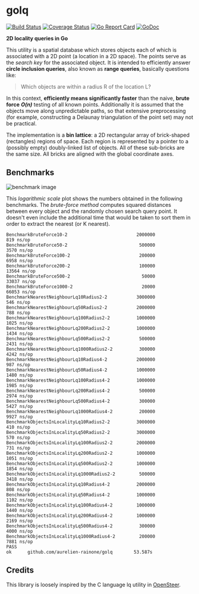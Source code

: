 # golq
[![Build Status](https://travis-ci.org/aurelien-rainone/golq.svg?branch=master)](https://travis-ci.org/aurelien-rainone/golq)
[![Coverage Status](https://coveralls.io/repos/github/aurelien-rainone/golq/badge.svg?branch=master)](https://coveralls.io/github/aurelien-rainone/golq?branch=master)
[![Go Report Card](https://goreportcard.com/badge/github.com/aurelien-rainone/golq)](https://goreportcard.com/report/github.com/aurelien-rainone/golq)
[![GoDoc](http://img.shields.io/badge/go-documentation-blue.svg?style=flat-square)](http://godoc.org/github.com/aurelien-rainone/golq)

**2D locality queries in Go**

This utility is a spatial database which stores objects each of which is
associated with a 2D point (a location in a 2D space). The points serve as
the *search key* for the associated object. It is intended to efficiently
answer **circle inclusion queries**, also known as **range queries**, basically
questions like:

>Which objects are within a radius R of the location L?

In this context, **efficiently means significantly faster** than the naive,
**brute force** ***O(n)*** testing of all known points. Additionally it is
assumed that the objects move along unpredictable paths, so that extensive
preprocessing (for example, constructing a Delaunay triangulation of the point
set) may not be practical.

The implementation is a **bin lattice**: a 2D rectangular array of brick-shaped
(rectangles) regions of space. Each region is represented by a pointer to a
(possibly empty) doubly-linked list of objects. All of these sub-bricks are the
same size. All bricks are aligned with the global coordinate axes.

## Benchmarks

![benchmark image](https://github.com/aurelien-rainone/golq/blob/readme-stuff/benchmarks.png)

This *logarithmic scale* plot shows the numbers obtained in the following
benchmarks. The *brute-force method* computes squared distances between every
object and the randomly chosen search query point. It doesn't even include the
additional time that would be taken to sort them in order to extract the
nearest (or K nearest).

```
BenchmarkBruteForce10-2                          2000000               819 ns/op
BenchmarkBruteForce50-2                           500000              3570 ns/op
BenchmarkBruteForce100-2                          200000              6958 ns/op
BenchmarkBruteForce200-2                          100000             13564 ns/op
BenchmarkBruteForce500-2                           50000             33037 ns/op
BenchmarkBruteForce1000-2                          20000             66053 ns/op
BenchmarkNearestNeighbourLq10Radius2-2           3000000               546 ns/op
BenchmarkNearestNeighbourLq50Radius2-2           2000000               788 ns/op
BenchmarkNearestNeighbourLq100Radius2-2          1000000              1025 ns/op
BenchmarkNearestNeighbourLq200Radius2-2          1000000              1434 ns/op
BenchmarkNearestNeighbourLq500Radius2-2           500000              2431 ns/op
BenchmarkNearestNeighbourLq1000Radius2-2          300000              4242 ns/op
BenchmarkNearestNeighbourLq10Radius4-2           2000000               987 ns/op
BenchmarkNearestNeighbourLq50Radius4-2           1000000              1480 ns/op
BenchmarkNearestNeighbourLq100Radius4-2          1000000              1985 ns/op
BenchmarkNearestNeighbourLq200Radius4-2           500000              2974 ns/op
BenchmarkNearestNeighbourLq500Radius4-2           300000              5427 ns/op
BenchmarkNearestNeighbourLq1000Radius4-2          200000              9927 ns/op
BenchmarkObjectsInLocalityLq10Radius2-2          3000000               410 ns/op
BenchmarkObjectsInLocalityLq50Radius2-2          3000000               570 ns/op
BenchmarkObjectsInLocalityLq100Radius2-2         2000000               731 ns/op
BenchmarkObjectsInLocalityLq200Radius2-2         1000000              1051 ns/op
BenchmarkObjectsInLocalityLq500Radius2-2         1000000              1854 ns/op
BenchmarkObjectsInLocalityLq1000Radius2-2         500000              3418 ns/op
BenchmarkObjectsInLocalityLq10Radius4-2          2000000               808 ns/op
BenchmarkObjectsInLocalityLq50Radius4-2          1000000              1102 ns/op
BenchmarkObjectsInLocalityLq100Radius4-2         1000000              1440 ns/op
BenchmarkObjectsInLocalityLq200Radius4-2         1000000              2169 ns/op
BenchmarkObjectsInLocalityLq500Radius4-2          300000              4000 ns/op
BenchmarkObjectsInLocalityLq1000Radius4-2         200000              7881 ns/op
PASS
ok      github.com/aurelien-rainone/golq        53.587s
```

## Credits

This library is loosely inspired by the C language lq utility in
[OpenSteer](https://github.com/meshula/OpenSteer).
